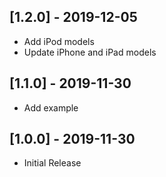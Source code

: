 ## [1.2.0] - 2019-12-05

* Add iPod models
* Update iPhone and iPad models

## [1.1.0] - 2019-11-30

* Add example

## [1.0.0] - 2019-11-30

* Initial Release
